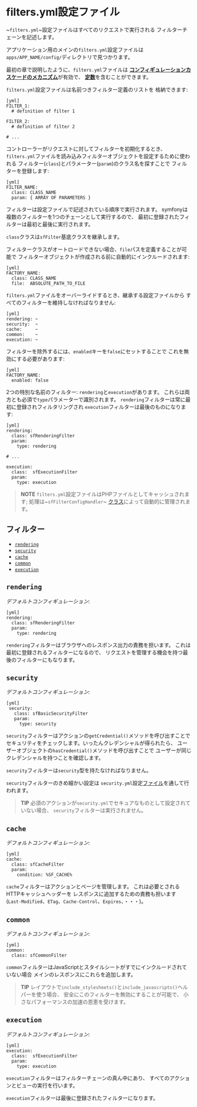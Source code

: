 filters.yml設定ファイル
======================

~`filters.yml`~設定ファイルはすべてのリクエストで実行される
フィルターチェーンを記述します。

アプリケーション用のメインの`filters.yml`設定ファイルは
`apps/APP_NAME/config/`ディレクトリで見つかります。

最初の章で説明したように、`filters.yml`ファイルは
[**コンフィギュレーションカスケードのメカニズム**](#chapter_03_configuration_cascade)が有効で、
[**定数**](#chapter_03_constants)を含むことができます。

`filters.yml`設定ファイルは名前つきフィルター定義のリストを
格納できます:

    [yml]
    FILTER_1:
      # definition of filter 1

    FILTER_2:
      # definition of filter 2

    # ...

コントローラーがリクエストに対してフィルターを初期化するとき、
`filters.yml`ファイルを読み込みフィルターオブジェクトを設定するために使われる
フィルター(`class`)とパラメーター(`param`)のクラス名を探すことで
フィルターを登録します:

    [yml]
    FILTER_NAME:
      class: CLASS_NAME
      param: { ARRAY OF PARAMETERS }

フィルターは設定ファイルで記述されている順序で実行されます。
symfonyは複数のフィルターを1つのチェーンとして実行するので、
最初に登録されたフィルターは最初と最後に実行されます。

`class`クラスは`sfFilter`基底クラスを継承します。

フィルタークラスがオートロードできない場合、`file`パスを定義することが可能で
フィルターオブジェクトが作成される前に自動的にインクルードされます:

    [yml]
    FACTORY_NAME:
      class: CLASS_NAME
      file:  ABSOLUTE_PATH_TO_FILE

`filters.yml`ファイルをオーバーライドするとき、継承する設定ファイルから
すべてのフィルターを維持しなければなりません:

    [yml]
    rendering: ~
    security:  ~
    cache:     ~
    common:    ~
    execution: ~

フィルターを除外するには、`enabled`キーを`false`にセットすることで
これを無効にする必要があります:

    [yml]
    FACTORY_NAME:
      enabled: false

2つの特別な名前のフィルター: `rendering`と`execution`があります。
これらは両方とも必須で`type`パラメーターで識別されます。
`rendering`フィルターは常に最初に登録されフィルタリングされ
`execution`フィルターは最後のものになります:

    [yml]
    rendering:
      class: sfRenderingFilter
      param:
        type: rendering

    # ...

    execution:
      class:  sfExecutionFilter
      param:
        type: execution

>**NOTE**
>`filters.yml`設定ファイルはPHPファイルとしてキャッシュされます; 
>処理は~`sfFilterConfigHandler`~
>[クラス](#chapter_14_config_handlers_yml)によって自動的に管理されます。

<div class="pagebreak"></div>

フィルター
----------

 * [`rendering`](#chapter_12_rendering)
 * [`security`](#chapter_12_security)
 * [`cache`](#chapter_12_cache)
 * [`common`](#chapter_12_common)
 * [`execution`](#chapter_12_execution)

`rendering`
-----------

*デフォルトコンフィギュレーション*:

    [yml]
    rendering:
      class: sfRenderingFilter
      param:
        type: rendering

`rendering`フィルターはブラウザへのレスポンス出力の責務を担います。
これは最初に登録されるフィルターになるので、
リクエストを管理する機会を持つ最後のフィルターにもなります。

`security`
----------

*デフォルトコンフィギュレーション*:

    [yml]
     security:
       class: sfBasicSecurityFilter
       param:
         type: security

`security`フィルターはアクションの`getCredential()`メソッドを呼び出すことで
セキュリティをチェックします。いったんクレデンシャルが得られたら、 
ユーザーオブジェクトの`hasCredential()`メソッドを呼び出すことで
ユーザーが同じクレデンシャルを持つことを確認します。

`security`フィルターは`security`型を持たなければなりません。

`security`フィルターのきめ細かい設定は
`security.yml`設定[ファイル](#chapter_08)を通して行われます。

>**TIP**
>必須のアクションが`security.yml`でセキュアなものとして設定されていない場合、
>`security`フィルターは実行されません。

`cache`
-------

*デフォルトコンフィギュレーション*:

    [yml]
    cache:
      class: sfCacheFilter
      param:
        condition: %SF_CACHE%

`cache`フィルターはアクションとページを管理します。
これは必要とされるHTTPキャッシュヘッダーを
レスポンスに追加するための責務も担います
(`Last-Modified`、`ETag`、`Cache-Control`、`Expires`、・・・)。

`common`
--------

*デフォルトコンフィギュレーション*:

    [yml]
    common:
      class: sfCommonFilter

`common`フィルターはJavaScriptとスタイルシートがすでにインクルードされていない場合
メインのレスポンスにこれらを追加します。

>**TIP**
>レイアウトで`include_stylesheets()`と`include_javascripts()`ヘルパーを使う場合、
>安全にこのフィルターを無効にすることが可能で、
>小さなパフォーマンスの加速の恩恵を受けます。

`execution`
-----------

*デフォルトコンフィギュレーション*:

    [yml]
    execution:
      class:  sfExecutionFilter
      param:
        type: execution

`execution`フィルターはフィルターチェーンの真ん中にあり、
すべてのアクションとビューの実行を行います。

`execution`フィルターは最後に登録されたフィルターになります。

